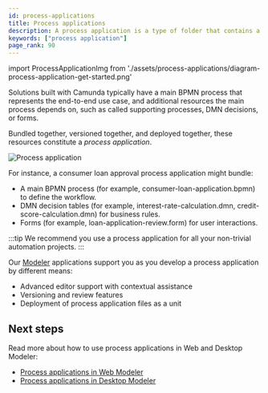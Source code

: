 ```yaml
---
id: process-applications
title: Process applications
description: A process application is a type of folder that contains a set of related files you can work on and deploy as a single bundle.
keywords: ["process application"]
page_rank: 90
---
```


import ProcessApplicationImg from './assets/process-applications/diagram-process-application-get-started.png'

Solutions built with Camunda typically have a main BPMN process that represents the end-to-end use case, and additional resources the main process depends on, such as called supporting processes, DMN decisions, or forms.

Bundled together, versioned together, and deployed together, these resources constitute a _process application_.

<p><img src={ProcessApplicationImg} alt="Process application" /></p>

For instance, a consumer loan approval process application might bundle:

- A main BPMN process (for example, consumer-loan-application.bpmn) to define the workflow.
- DMN decision tables (for example, interest-rate-calculation.dmn, credit-score-calculation.dmn) for business rules.
- Forms (for example, loan-application-review.form) for user interactions.

:::tip
We recommend you use a process application for all your non-trivial automation projects.
:::

Our [Modeler](../modeler/about-modeler.md) applications support you as you develop a process application by different means:

- Advanced editor support with contextual assistance
- Versioning and review features
- Deployment of process application files as a unit

## Next steps

Read more about how to use process applications in Web and Desktop Modeler:

- [Process applications in Web Modeler](/components/modeler/web-modeler/process-applications.md)
- [Process applications in Desktop Modeler](/components/modeler/desktop-modeler/process-applications.md)
